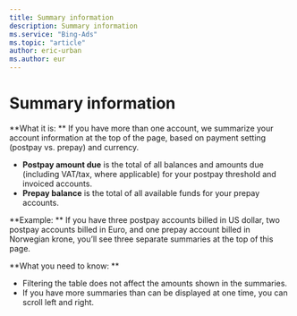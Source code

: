 ```yaml
---
title: Summary information
description: Summary information
ms.service: "Bing-Ads"
ms.topic: "article"
author: eric-urban
ms.author: eur
---
```


# Summary information

**What it is: **    If you have more than one account, we summarize your account information at the top of the page, based on payment setting (postpay vs. prepay) and currency.
- **Postpay amount due** is the total of all balances and amounts due (including VAT/tax, where applicable) for your postpay threshold and invoiced accounts.
- **Prepay balance** is the total of all available funds for your prepay accounts.

**Example: **	If you have three postpay accounts billed in US dollar, two postpay accounts billed in Euro, and one prepay account billed in Norwegian krone, you’ll see three separate summaries at the top of this page.

**What you need to know: **
- Filtering the table does not affect the amounts shown in the summaries.
- If you have more summaries than can be displayed at one time, you can scroll left and right.


